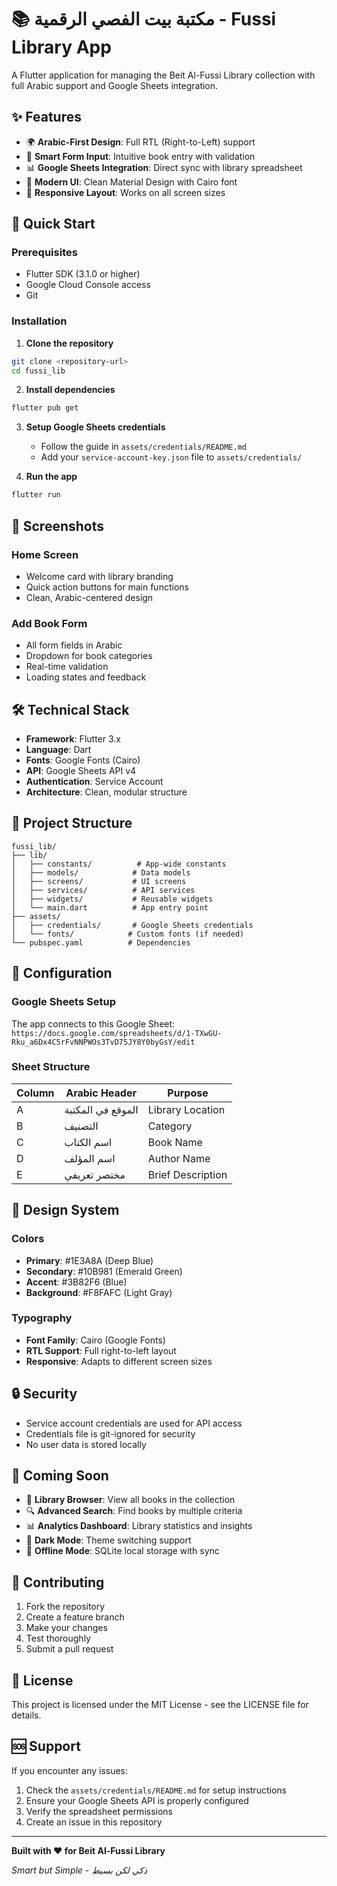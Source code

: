 # 📚 مكتبة بيت الفصي الرقمية - Fussi Library App

A Flutter application for managing the Beit Al-Fussi Library collection with full Arabic support and Google Sheets integration.

## ✨ Features

- 🌍 **Arabic-First Design**: Full RTL (Right-to-Left) support
- 📝 **Smart Form Input**: Intuitive book entry with validation
- 📊 **Google Sheets Integration**: Direct sync with library spreadsheet
- 🎨 **Modern UI**: Clean Material Design with Cairo font
- 📱 **Responsive Layout**: Works on all screen sizes

## 🚀 Quick Start

### Prerequisites
- Flutter SDK (3.1.0 or higher)
- Google Cloud Console access
- Git

### Installation

1. **Clone the repository**
```bash
git clone <repository-url>
cd fussi_lib
```

2. **Install dependencies**
```bash
flutter pub get
```

3. **Setup Google Sheets credentials**
   - Follow the guide in `assets/credentials/README.md`
   - Add your `service-account-key.json` file to `assets/credentials/`

4. **Run the app**
```bash
flutter run
```

## 📱 Screenshots

### Home Screen
- Welcome card with library branding
- Quick action buttons for main functions
- Clean, Arabic-centered design

### Add Book Form
- All form fields in Arabic
- Dropdown for book categories
- Real-time validation
- Loading states and feedback

## 🛠 Technical Stack

- **Framework**: Flutter 3.x
- **Language**: Dart
- **Fonts**: Google Fonts (Cairo)
- **API**: Google Sheets API v4
- **Authentication**: Service Account
- **Architecture**: Clean, modular structure

## 📁 Project Structure

```
fussi_lib/
├── lib/
│   ├── constants/          # App-wide constants
│   ├── models/            # Data models
│   ├── screens/           # UI screens
│   ├── services/          # API services
│   ├── widgets/           # Reusable widgets
│   └── main.dart          # App entry point
├── assets/
│   ├── credentials/       # Google Sheets credentials
│   └── fonts/            # Custom fonts (if needed)
└── pubspec.yaml          # Dependencies
```

## 🔧 Configuration

### Google Sheets Setup
The app connects to this Google Sheet:
`https://docs.google.com/spreadsheets/d/1-TXwGU-Rku_a6Dx4C5rFvNNPWOs3TvD75JY8Y0byGsY/edit`

### Sheet Structure
| Column | Arabic Header | Purpose |
|--------|---------------|---------|
| A | الموقع في المكتبة | Library Location |
| B | التصنيف | Category |
| C | اسم الكتاب | Book Name |
| D | اسم المؤلف | Author Name |
| E | مختصر تعريفي | Brief Description |

## 🎨 Design System

### Colors
- **Primary**: #1E3A8A (Deep Blue)
- **Secondary**: #10B981 (Emerald Green)
- **Accent**: #3B82F6 (Blue)
- **Background**: #F8FAFC (Light Gray)

### Typography
- **Font Family**: Cairo (Google Fonts)
- **RTL Support**: Full right-to-left layout
- **Responsive**: Adapts to different screen sizes

## 🔒 Security

- Service account credentials are used for API access
- Credentials file is git-ignored for security
- No user data is stored locally

## 🌟 Coming Soon

- 📖 **Library Browser**: View all books in the collection
- 🔍 **Advanced Search**: Find books by multiple criteria
- 📊 **Analytics Dashboard**: Library statistics and insights
- 🌙 **Dark Mode**: Theme switching support
- 💾 **Offline Mode**: SQLite local storage with sync

## 🤝 Contributing

1. Fork the repository
2. Create a feature branch
3. Make your changes
4. Test thoroughly
5. Submit a pull request

## 📄 License

This project is licensed under the MIT License - see the LICENSE file for details.

## 🆘 Support

If you encounter any issues:
1. Check the `assets/credentials/README.md` for setup instructions
2. Ensure your Google Sheets API is properly configured
3. Verify the spreadsheet permissions
4. Create an issue in this repository

---

**Built with ❤️ for Beit Al-Fussi Library**

*Smart but Simple - ذكي لكن بسيط* 
